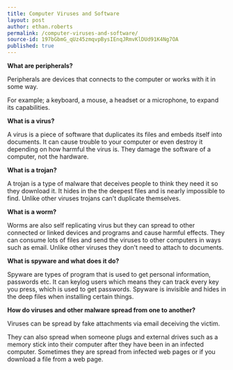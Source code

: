 ```yaml
---
title: Computer Viruses and Software
layout: post
author: ethan.roberts
permalink: /computer-viruses-and-software/
source-id: 197bGbmG_qUz45zmqvpBysIEnqJRmvKlDUd91K4Ng7OA
published: true
---
```

**What are peripherals?**

Peripherals are devices that connects to the computer or works with it in some way.

For example; a keyboard, a mouse, a headset or a microphone, to expand its capabilities.

**What is a virus?**

A virus is a piece of software that duplicates its files and embeds itself into documents. It can cause trouble to your computer or even destroy it depending on how harmful the virus is. They damage the software of a computer, not the hardware.

**What is a trojan?**

A trojan is a type of malware that deceives people to think they need it so they download it. It hides in the the deepest files and is nearly impossible to find. Unlike other viruses trojans can't duplicate themselves.

**What is a worm?**

Worms are also self replicating virus but they can spread to other connected or linked devices and programs and cause harmful effects. They can consume lots of files and send the viruses to other computers in ways such as email. Unlike other viruses they don't need to attach to documents.

**What is spyware and what does it do?**

 

Spyware are types of program that is used to get personal information, passwords etc. It can keylog users which means they can track every key you press, which is used to get passwords. Spyware is invisible and hides in the deep files when installing certain things.

**How do viruses and other malware spread from one to another?**

Viruses can be spread by fake attachments via email deceiving the victim.

They can also spread when someone plugs and external drives such as a memory stick into their computer after they have been in an infected computer.   Sometimes they are spread from infected web pages or if you download a file from a web page.

